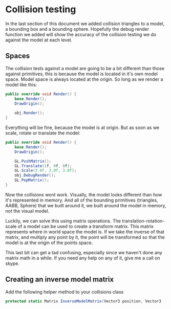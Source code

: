 # Collision testing

In the last section of this document we added collision triangles to a model, a bounding box and a bounding sphere. Hopefully the debug render function we added will show the accuracy of the collision testing we do against the model at each level.

## Spaces

The collision tests against a model are going to be a bit different than those against primitives, this is because the model is located in it's own model space. Model space is always located at the origin. So long as we render a model like this:

```cs
public override void Render() {
    base.Render();
    DrawOrigin();
    
    obj.Render();
}
```

Everything will be fine, because the model is at origin. But as soon as we scale, rotate or translate the model:

```cs
public override void Render() {
    base.Render();
    DrawOrigin();

    GL.PushMatrix();
    GL.Translate(1f, 0f, 0f);
    GL.Scale(3.0f, 3.0f, 3.0f);
    obj.DebugRender();
    GL.PopMatrix();
}
```

Now the collisions wont work. Visually, the model looks different than how it's represented in memory. And all of the bounding primitives (triangles, AABB, Sphere) that we built around it, we built around the model in memory, not the visual model.

Luckily, we can solve this using matrix operations. The translation-rotation-scale of a model can be used to create a transform matrix. This matrix represents where in world space the model is. If we take the inverse of that matrix, and multiply any point by it, the point will be transformed so that the model is at the origin of the points space.

This last bit can get a tad confusing, especially since we haven't done any matrix math in a while. If you need any help on any of it, give me a call on skype.

## Creating an inverse model matrix

Add the following helper method to your collisions class

```cs
protected static Matrix InverseModelMatrix(Vector3 position, Vector3 
```